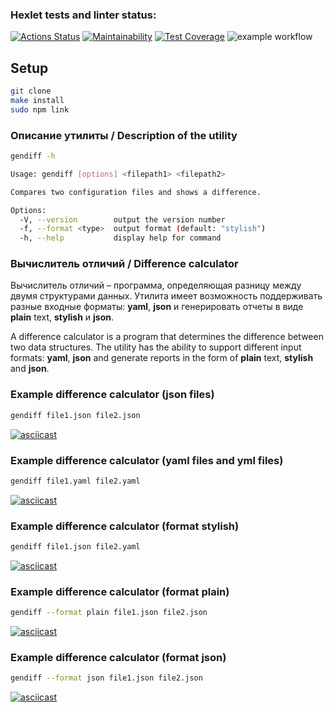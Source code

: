 ### Hexlet tests and linter status:
[![Actions Status](https://github.com/jessdrk/fullstack-javascript-project-46/actions/workflows/hexlet-check.yml/badge.svg)](https://github.com/jessdrk/fullstack-javascript-project-46/actions)
[![Maintainability](https://api.codeclimate.com/v1/badges/6754ad6f72addbb95932/maintainability)](https://codeclimate.com/github/jessdrk/fullstack-javascript-project-46/maintainability)
[![Test Coverage](https://api.codeclimate.com/v1/badges/6754ad6f72addbb95932/test_coverage)](https://codeclimate.com/github/jessdrk/fullstack-javascript-project-46/test_coverage)
![example workflow](https://github.com/jessdrk/fullstack-javascript-project-46/actions/workflows/nodejs.yml/badge.svg)

## Setup
```bash
git clone
make install
sudo npm link
```

### Описание утилиты / Description of the utility
```bash
gendiff -h
```
```bash
Usage: gendiff [options] <filepath1> <filepath2>

Compares two configuration files and shows a difference.

Options:
  -V, --version        output the version number
  -f, --format <type>  output format (default: "stylish")
  -h, --help           display help for command
```


### Вычислитель отличий / Difference calculator
Вычислитель отличий – программа, определяющая разницу между двумя структурами данных. Утилита имеет возможность поддерживать разные входные форматы: **yaml**, **json** и генерировать отчеты в виде **plain** text, **stylish** и **json**.

A difference calculator is a program that determines the difference between two data structures. The utility has the ability to support different input formats: **yaml**, **json** and generate reports in the form of **plain** text, **stylish** and **json**.

### Example difference calculator (json files)
```bash
gendiff file1.json file2.json
```
[![asciicast](https://asciinema.org/a/622019.svg)](https://asciinema.org/a/622019)

### Example difference calculator (yaml files and yml files)
```bash
gendiff file1.yaml file2.yaml
```
[![asciicast](https://asciinema.org/a/622750.svg)](https://asciinema.org/a/622750)

### Example difference calculator (format stylish)
```bash
gendiff file1.json file2.yaml
```
[![asciicast](https://asciinema.org/a/625154.svg)](https://asciinema.org/a/625154)

### Example difference calculator (format plain)
```bash
gendiff --format plain file1.json file2.json
```
[![asciicast](https://asciinema.org/a/624194.svg)](https://asciinema.org/a/624194)

### Example difference calculator (format json)
```bash
gendiff --format json file1.json file2.json
```
[![asciicast](https://asciinema.org/a/624232.svg)](https://asciinema.org/a/624232)